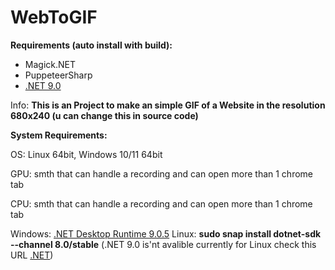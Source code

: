 # WebToGIF

**Requirements (auto install with build):**
 - Magick.NET
 - PuppeteerSharp
 - [.NET 9.0](https://dotnet.microsoft.com/en-us/download/dotnet/9.0)


Info: **This is an Project to make an simple GIF of a Website in the resolution 680x240 (u can change this in source code)**

**System Requirements:**

OS: Linux 64bit, Windows 10/11 64bit

GPU: smth that can handle a recording and can open more than 1 chrome tab

CPU: smth that can handle a recording and can open more than 1 chrome tab

Windows: [.NET Desktop Runtime 9.0.5](https://builds.dotnet.microsoft.com/dotnet/WindowsDesktop/9.0.5/windowsdesktop-runtime-9.0.5-win-x64.exe)
Linux: **sudo snap install dotnet-sdk --channel 8.0/stable** (.NET 9.0 is'nt avalible currently for Linux check this URL [.NET](https://learn.microsoft.com/en-us/dotnet/core/install/linux-snap-sdk))

#
